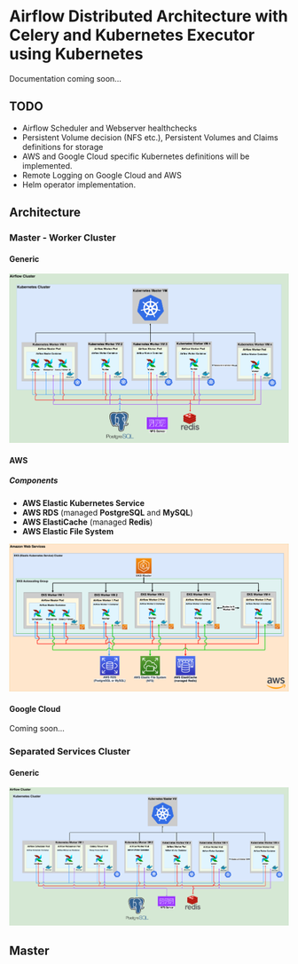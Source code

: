 # Airflow Distributed Architecture with Celery and Kubernetes Executor using Kubernetes

Documentation coming soon...

## TODO

- Airflow Scheduler and Webserver healthchecks
- Persistent Volume decision (NFS etc.), Persistent Volumes and Claims definitions for storage
- AWS and Google Cloud specific Kubernetes definitions will be implemented.
- Remote Logging on Google Cloud and AWS
- Helm operator implementation.

## Architecture

### Master - Worker Cluster

#### Generic

![](../../img/Airflow%20Distributed%20Architecture%20with%20Celery%20Executor%20on%20Kubernetes%20(Generic%20-%20Master%20Worker%20Pods).png)

#### AWS 

##### Components

- **AWS Elastic Kubernetes Service**
- **AWS RDS** (managed **PostgreSQL** and **MySQL**)
- **AWS ElastiCache** (managed **Redis**)
- **AWS Elastic File System**

![](../../img/Airflow%20Distributed%20Architecture%20with%20Celery%20Executor%20on%20Kubernetes%20(AWS%20-%20Master%20Worker%20Pods).png)

#### Google Cloud

Coming soon...

### Separated Services Cluster

#### Generic

![](../../img/Airflow%20Distributed%20Architecture%20with%20Celery%20Executor%20on%20Kubernetes%20(Generic%20-%20Separated%20Services%20Pods).png)

## Master 

